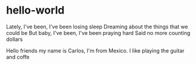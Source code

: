 # hello-world


Lately, I've been, I've been losing sleep
Dreaming about the things that we could be
But baby, I've been, I've been praying hard
Said no more counting dollars

Hello friends my name is Carlos, I'm from Mexico. I like playing the guitar and coffe

